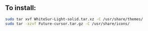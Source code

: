 ## To install:

```sh
sudo tar xvf WhiteSur-Light-solid.tar.xz -C /usr/share/themes/
sudo tar -xzvf Future-cursor.tar.gz -C /usr/share/icons/
```

